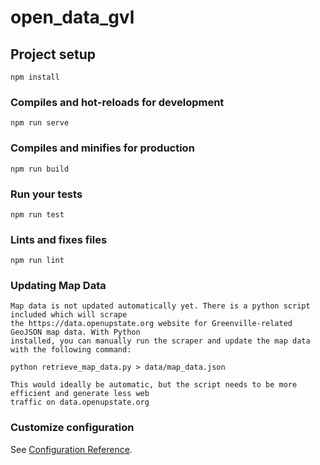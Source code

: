 # open_data_gvl

## Project setup
```
npm install
```

### Compiles and hot-reloads for development
```
npm run serve
```

### Compiles and minifies for production
```
npm run build
```

### Run your tests
```
npm run test
```

### Lints and fixes files
```
npm run lint
```



### Updating Map Data
```
Map data is not updated automatically yet. There is a python script included which will scrape
the https://data.openupstate.org website for Greenville-related GeoJSON map data. With Python
installed, you can manually run the scraper and update the map data with the following command:

python retrieve_map_data.py > data/map_data.json

This would ideally be automatic, but the script needs to be more efficient and generate less web
traffic on data.openupstate.org
```




### Customize configuration
See [Configuration Reference](https://cli.vuejs.org/config/).
